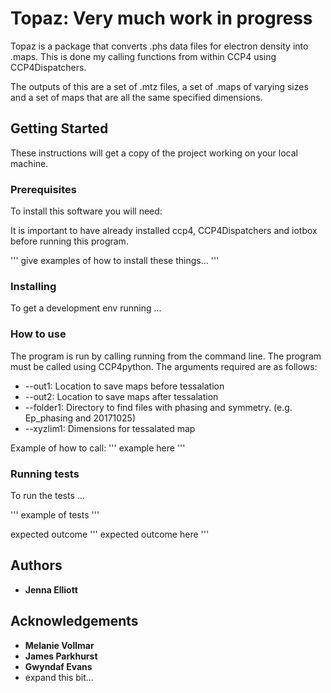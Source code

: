 # Topaz: Very much work in progress

Topaz is a package that converts .phs data files for electron density into
.maps. This is done my calling functions from within CCP4 using CCP4Dispatchers.

The outputs of this are a set of .mtz files, a set of .maps of varying sizes and
a set of maps that are all the same specified dimensions. 


## Getting Started

These instructions will get a copy of the project working on your local machine. 

### Prerequisites

To install this software you will need: 

It is important to have already installed ccp4, CCP4Dispatchers and iotbox
before running this program. 

'''
give examples of how to install these things...
'''

### Installing

To get a development env running ...

### How to use

The program is run by calling running from the command line. The program must be
called using CCP4python. The arguments
required are as follows:

* --out1: Location to save maps before tessalation
* --out2: Location to save maps after tessalation
* --folder1: Directory to find files with phasing and symmetry. (e.g. Ep\_phasing
  and 20171025)
* --xyzlim1: Dimensions for tessalated map

Example of how to call:
'''
example here
'''

### Running tests

To run the tests ...

'''
example of tests
'''

expected outcome
'''
expected outcome here
'''

## Authors

* **Jenna Elliott** 

## Acknowledgements

* **Melanie Vollmar**
* **James Parkhurst**
* **Gwyndaf Evans**
* expand this bit...


